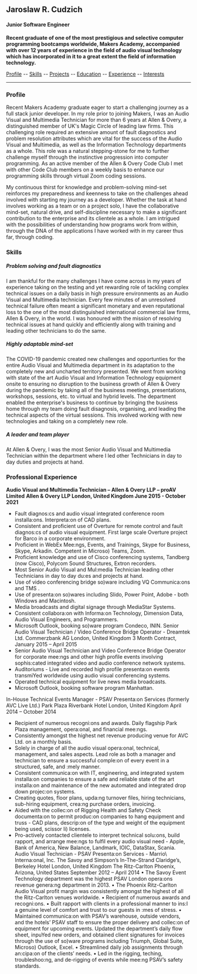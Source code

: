 ## Jaroslaw R. Cudzich

#### Junior Software Engineer

**Recent graduate of one of the most prestigious and selective computer programming bootcamps worldwide, Makers Academy, accompanied with over 12 years of experience in the field of audio visual technology which has incorporated in it to a great extent the field of information technology.**  

[Profile](#profile) -- [Skills](#skills) -- [Projects](#projects) -- [Education](#education) -- [Experience](#experience) -- [Interests](#interests)
____
### <a name="profile">Profile</a>
Recent Makers Academy graduate eager to start a challenging journey as a full stack junior developer.  In my role prior to joining Makers, I was an Audio Visual and Multimedia Technician for more than 6 years at Allen & Overy, a distinguished member of UK's Magic Circle of leading law firms.  This challenging role required an extensive amount of fault diagnostics and problem resolution attributes which are vital for the success of the Audio Visual and Multimedia, as well as the Information Technology departments as a whole.  This role was a natural stepping-stone for me to further challenge myself through the instinctive progression into computer programming.  As an active member of the Allen & Overy Code Club I met with other Code Club members on a weekly basis to enhance our programming skills through virtual Zoom coding sessions.

My continuous thirst for knowledge and problem-solving mind-set reinforces my preparedness and keenness to take on the challenges ahead involved with starting my journey as a developer.  Whether the task at hand involves working as a team or on a project solo, I have the collaborative mind-set, natural drive, and self-discipline necessary to make a significant contribution to the enterprise and its clientele as a whole.  I am intrigued with the possibilities of understanding how programs work from within, through the DNA of the applications I have worked with in my career thus far, through coding.

### <a name="skills">Skills</a>

##### Problem solving and fault diagnostics
I am thankful for the many challenges I have come across in my years of experience taking on the testing and yet rewarding role of tackling complex technical issues on a daily basis in high pressure environments as an Audio Visual and Multimedia technician.  Every few minutes of an unresolved technical failure often meant a significant monetary and even reputational loss to the one of the most distinguished international commercial law firms, Allen & Overy, in the world.  I was honoured with the mission of resolving technical issues at hand quickly and efficiently along with training and leading other technicians to do the same.  

##### Highly adaptable mind-set
The COVID-19 pandemic created new challenges and opportunties for the entire Audio Visual and Multimedia department in its adaptation to the completely new and uncharted territory presented.  We went from working with state of the art Audio Visual and Information Technology equipment onsite to ensuring no disruption to the business growth of Allen & Overy during the pandemic by taking all of the business meetings, presentations, workshops, sessions, etc. to virtual and hybrid levels.  The department enabled the enterprise's business to continue by bringing the business home through my team doing fault disagnosis, organising, and leading the technical aspects of the virtual sessions.  This involved working with new technologies and taking on a completely new role.

##### A leader and team player
At Allen & Overy, I was the most Senior Audio Visual and Multimedia Technician within the department where I led other Technicians in day to day duties and projects at hand.  

### <a name="experience">Professional Experience</a>

**Audio Visual and Multimedia Technician – Allen & Overy LLP – proAV Limited**
**Allen & Overy LLP London, United Kingdom June 2015 - October 2021**
* Fault diagnos:cs and audio visual integrated conference room installa:ons. Interpreta:on of CAD plans.
* Consistent and proficient use of Overture for remote control and fault diagnos:cs of audio visual equipment. First large scale
Overture project for Barco in a corporate environment.
* Proficient in WebEx Mee:ngs, Events, and Trainings, Skype for Business, Skype, Arkadin. Competent in Microso) Teams, Zoom.
* Proficient knowledge and use of Cisco conferencing systems, Tandberg (now Cisco), Polycom Sound Structures, Extron recorders.
* Most Senior Audio Visual and Mul:media Technician leading other Technicians in day to day du:es and projects at hand.
* Use of video conferencing bridge so)ware including VQ Communica:ons and TMS .
* Use of presenta:on so)wares including Slido, Power Point, Adobe - both Windows and Macintosh.
* Media broadcasts and digital signage through MediaStar Systems.
* Consistent collabora:on with Informa:on Technology, Dimension Data, Audio Visual Engineers, and Programmers.
* Microsoft Outlook, booking so)ware program Condeco, ININ.
Senior Audio Visual Technician / Video Conference Bridge Operator - Dreamtek Ltd.
Commerzbank AG London, United Kingdom 3 Month Contract, January 2015 – April 2015
* Senior Audio Visual Technician and Video Conference Bridge Operator for corporate mee:ngs and other high profile events
involving sophis:cated integrated video and audio conference network systems.
* Auditoriums - Live and recorded high profile presenta:on events transmiYed worldwide using audio visual conferencing systems.
* Operated technical equipment for live news media broadcasts.
* Microsoft Outlook, booking software program Manhattan.


In-House Technical Events Manager - PSAV Presenta:on Services (formerly AVC Live Ltd.)
Park Plaza Riverbank Hotel London, United Kingdom April 2014 – October 2014
* Recipient of numerous recogni:ons and awards. Daily flagship Park Plaza management, opera:onal, and financial mee:ngs.
* Consistently amongst the highest net revenue producing venue for AVC Ltd. on a monthly basis.
* Solely in charge of all the audio visual opera:onal, technical, management, and sales aspects. Lead role as both a manager and
technician to ensure a successful comple:on of every event in a structured, safe, and :mely manner.
* Consistent communica:on with IT, engineering, and integrated system installa:on companies to ensure a safe and reliable state of
the art installa:on and maintenance of the new automated and integrated drop down projec:on systems.
* Creating quotes, floor plans, upda:ng turnover files, hiring technicians, sub-hiring equipment, crea:ng purchase orders, invoicing.
* Aided with the collec:on of Rigging Health and Safety Check documenta:on to permit produc:on companies to hang equipment
and truss - CAD plans, descrip:on of the type and weight of the equipment being used, scissor li) licenses.
* Pro-actively contacted clientele to interpret technical solu:ons, build rapport, and arrange mee:ngs to fulfil every audio visual
need - Apple, Bank of America, New Balance, Landmark, IOIC, DataStax, Scania.
Audio Visual Technician - PSAV Presenta:on Services - Marrio\ Interna:onal, Inc.
The Savoy and Simpson’s In-The-Strand
Claridge’s, Berkeley Hotel London, United Kingdom
The Ritz-Carlton Phoenix, Arizona, United States September 2012 – April 2014
• The Savoy Event Technology department was the highest PSAV London opera:ons revenue genera:ng department in 2013.
• The Phoenix Ritz-Carlton Audio Visual profit margin was consistently amongst the highest of all the Ritz-Carlton venues worldwide.
• Recipient of numerous awards and recogni:ons.
• Built rapport with clients in a professional manner to ins:l a genuine level of comfort and trust to our guests in :mes of stress.
• Maintained communica:on with PSAV’s warehouse, outside vendors, and the hotels’ PSAV staff to ensure the proper delivery and
collec:on of equipment for upcoming events. Updated the department’s daily flow sheet, inpuYed new orders, and obtained
client signatures for invoices through the use of so)ware programs including Triumph, Global Suite, Microso) Outlook, Excel.
• Streamlined daily job assignments through an:cipa:on of the clients’ needs.
• Led in the rigging, teching, troubleshoo:ng, and de-rigging of events while mee:ng PSAV’s safety standards.
